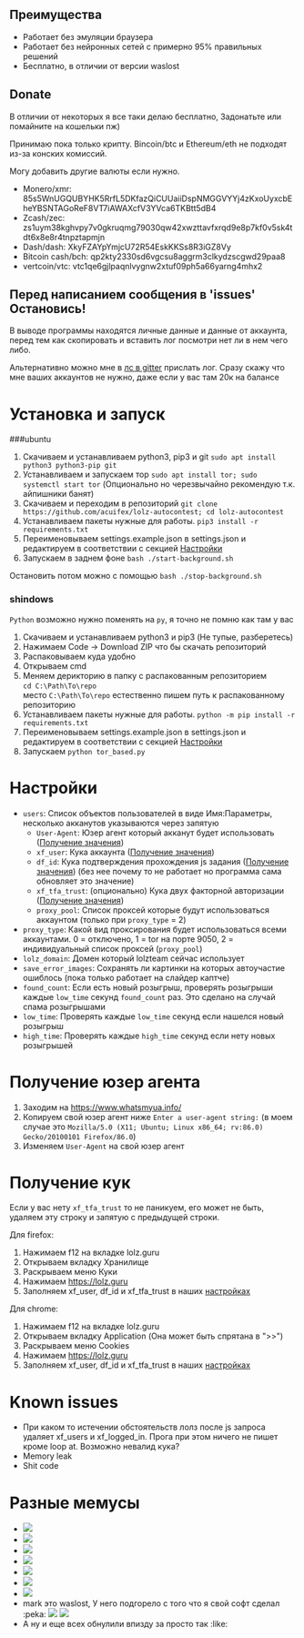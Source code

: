 ## Преимущества
- Работает без эмуляции браузера
- Работает без нейронных сетей с примерно 95% правильных решений
- Бесплатно, в отличии от версии waslost

## Donate
В отличии от некоторых я все таки делаю бесплатно, Задонатьте или помайните на кошельки пж)

Принимаю пока только крипту. Bincoin/btc и Ethereum/eth не подходят из-за конских комиссий.

Могу добавить другие валюты если нужно.

- Monero/xmr: 85s5WnUGQUBYHK5RrfL5DKfazQiCUUaiiDspNMGGVYYj4zKxoUyxcbEheYBSNTAGoReF8VT7iAWAXcfV3YVca6TKBtt5dB4
- Zcash/zec: zs1uym38kghvpy7v0gkruqmg79030qw42xwzttavfxrqd9e8p7kf0v5sk4tdt6x8e8r4tnpztapmjn
- Dash/dash: XkyFZAYpYmjcU72R54EskKKSs8R3iGZ8Vy
- Bitcoin cash/bch: qp2kty2330sd6vgcsu8aggrm3clkydzscgwd29paa8
- vertcoin/vtc: vtc1qe6gjlpaqnlvygnw2xtuf09ph5a66yarng4mhx2

## Перед написанием сообщения в 'issues' Остановись!
В выводе программы находятся личные данные и данные от аккаунта, перед тем как скопировать и вставить лог посмотри нет ли в нем чего либо.

Альтернативно можно мне в [лс в gitter](https://gitter.im/acuifex/) прислать лог. Сразу скажу что мне ваших аккаунтов не нужно, даже если у вас там 20к на балансе

# Установка и запуск

###ubuntu
1. Скачиваем и устанавливаем python3, pip3 и git `sudo apt install python3 python3-pip git`
1. Устанавливаем и запускаем тор `sudo apt install tor; sudo systemctl start tor` (Опционально но черезвычайно рекомендую т.к. айпишники банят)
1. Скачиваем и переходим в репозиторий `git clone https://github.com/acuifex/lolz-autocontest; cd lolz-autocontest`
1. Устанавливаем пакеты нужные для работы.
`pip3 install -r requirements.txt`
1. Переименовываем settings.example.json в settings.json и редактируем в соответствии с секцией [Настройки](#Настройки)
1. Запускаем в заднем фоне `bash ./start-background.sh`

Остановить потом можно с помощью `bash ./stop-background.sh`

### shindows
`Python` возможно нужно поменять на `py`, я точно не помню как там у вас
1. Скачиваем и устанавливаем python3 и pip3 (Не тупые, разберетесь)
1. Нажимаем Code -> Download ZIP что бы скачать репозиторий
1. Распаковываем куда удобно
1. Открываем cmd
1. Меняем дерикторию в папку с распакованным репозиторием <br> 
`cd C:\Path\To\repo` <br>
место `C:\Path\To\repo` естественно пишем путь к распакованному репозиторию
1. Устанавливаем пакеты нужные для работы.
`python -m pip install -r requirements.txt` <br>
1. Переименовываем settings.example.json в settings.json и редактируем в соответствии с секцией [Настройки](#Настройки)
1. Запускаем `python tor_based.py`

# Настройки
- `users`: Список объектов пользователей в виде Имя:Параметры, несколько акканутов указываются через запятую
  - `User-Agent`: Юзер агент который акканут будет использовать ([Получение значения](#Получение-юзер-агента))
  - `xf_user`: Кука аккаунта ([Получение значения](#Получение-кук))
  - `df_id`: Кука подтверждения прохождения js задания ([Получение значения](#Получение-кук)) (без нее почему то не работает но программа сама обновляет это значение)
  - `xf_tfa_trust`: (опционально) Кука двух факторной авторизации ([Получение значения](#Получение-кук))
  - `proxy_pool`: Список проксей которые будут использоваться аккаунтом (только при `proxy_type` = 2)
- `proxy_type`: Какой вид проксирования будет использоваться всеми аккаунтами. 0 = отключено, 1 = tor на порте 9050, 2 = индивидуальный список проксей (`proxy_pool`)
- `lolz_domain`: Домен который lolzteam сейчас использует
- `save_error_images`: Сохранять ли картинки на которых автоучастие ошиблось (пока только работает на слайдер каптче)
- `found_count`: Если есть новый розыгрыш, проверять розыгрыши каждые `low_time` секунд `found_count` раз. Это сделано на случай спама розыгрышами
- `low_time`: Проверять каждые `low_time` секунд если нашелся новый розыгрыш
- `high_time`: Проверять каждые `high_time` секунд если нету новых розыгрышей

# Получение юзер агента
1. Заходим на https://www.whatsmyua.info/
1. Копируем свой юзер агент ниже `Enter a user-agent string:` (в моем случае это `Mozilla/5.0 (X11; Ubuntu; Linux x86_64; rv:86.0) Gecko/20100101 Firefox/86.0`)
1. Изменяем `User-Agent` на свой юзер агент

# Получение кук
Если у вас нету `xf_tfa_trust` то не паникуем, его может не быть, удаляем эту строку и запятую с предыдущей строки.

Для firefox:
1. Нажимаем f12 на вкладке lolz.guru
1. Открываем вкладку Хранилище
1. Раскрываем меню Куки
1. Нажимаем https://lolz.guru
1. Заполняем xf_user, df_id и xf_tfa_trust в наших [настройках](#Настройки)

Для chrome:
1. Нажимаем f12 на вкладке lolz.guru
1. Открываем вкладку Application (Она может быть спрятана в ">>")
1. Раскрываем меню Cookies
1. Нажимаем https://lolz.guru
1. Заполняем xf_user, df_id и xf_tfa_trust в наших [настройках](#Настройки)

# Known issues
- При каком то истечении обстоятельств лолз после js запроса удаляет xf_users и xf_logged_in. Прога при этом ничего не пишет кроме loop at. Возможно невалид кука?
- Memory leak
- Shit code

# Разные мемусы

* ![](https://i.imgur.com/gny8CLz.png)
* ![](https://i.imgur.com/OXg6MzD.png)
* ![](https://i.imgur.com/O54NEHp.png)
* ![](https://i.imgur.com/s5B7O5a.png)
* ![](https://i.imgur.com/HBUGQbo.jpg)
* ![](https://i.imgur.com/7YRO68Z.jpg)
* ![](https://i.imgur.com/Sat30qW.jpg)
* mark это waslost, У него подгорело с того что я свой софт сделал :peka:
![](https://i.imgur.com/cw1O6B8.png)
![](https://i.imgur.com/d4LQBuR.png)
* А ну и еще всех обнулили впизду за просто так :like:
